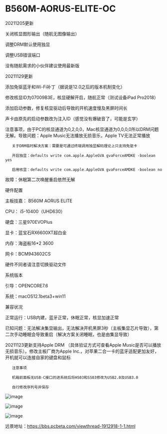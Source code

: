 # B560M-AORUS-ELITE-OC

20211205更新

关闭核显图形输出（随航无图像输出）

调整DRM默认使用独显

调整USB错误端口

没有随航需求的小伙伴建议使用最新版


20211129更新

添加免驱蓝牙和Wi-Fi补丁（据说是12.0之后的版本机制变化）

修改核显ID为07009B3E，核显硬解开启，随航正常（测试设备iPad Pro2018）

添加启动参数，修复核显驱动后导致的开机速度慢及黑屏时间长

声卡由原先的启动参数改为注入ID（感觉没有爆破音了，可能是玄学）

注意事项，由于PC的核显通道为0,2,0,0，Mac核显通道为0,0,0,0所以DRM问题无解。导致问题：Apple Music无法播放无损音乐，Apple TV无法正常播放

       关于DRM临时解决方案：需要是可通过终端调用独显解码理论上只支持免驱卡
       
       开启独显：defaults write com.apple.AppleGVA gvaForceAMDKE -boolean yes
       
       启用核显：defaults write com.apple.AppleGVA gvaForceAMDKE -boolean no
       
故障：休眠第二次唤醒重启依然无解

硬件配置

主板技嘉： B560M AORUS ELITE

CPU： i5-10400（UHD630）

硬盘：三星970EVOPlus

显卡：蓝宝石RX6600XT超白金

内存：海盗船16*2 3600

网卡：BCM943602CS

硬件不同者请注意切换驱动文件

系统版本

引导：OPENCORE7.6

系统：macOS12.1beta3+win11

兼容状况

正常运行：USB内建，蓝牙正常，休眠正常，核显加速正常

已知问题：无法解决集显输出，无法解决开机黑屏3秒（主板集显芯片导致），第二次手动睡眠会导致重启（解决方案关闭睡眠，也是由集显导致）

20211123更新支持Apple DRM （具体验证方式可查看Apple Music是否可以播放无损音乐）。修改主板厂商为Apple Inc.，对苹果二合一卡的蓝牙适配更加友好，开机就可以连接自家的键盘和鼠标

       注意事项
       
       机箱前面板无USB-C接口的进系统后将HS03和SS03修改为USB2.0及USB3.0
       
       自行修改序列号并保存
       
![image](https://user-images.githubusercontent.com/57509476/144055359-7ba7c6d5-16a2-4502-80d7-68daad9f52e0.png)

![image](https://user-images.githubusercontent.com/57509476/144055448-282c10e3-f78a-427b-a5b9-a36fcdf11597.png)

![image](https://user-images.githubusercontent.com/57509476/144055499-f83cbf91-e341-46d1-97d4-32ffbfb51a1f.png)

远景地址：https://bbs.pcbeta.com/viewthread-1912918-1-1.html
